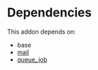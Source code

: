 # Dependencies

This addon depends on:

- base
- [mail](https://github.com/bringout/oca-ocb-core/tree/5ee733c06c9a8113e4e3fc04ef7a99c41bc0b970/odoo-bringout-oca-ocb-mail)
- [queue_job](https://github.com/bringout/oca-technical)
